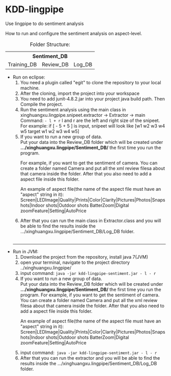 KDD-lingpipe
============

Use lingpipe to do sentiment analysis<br>

How to run and configure the sentiment analysis on aspect-level.<br>


<table>
<caption>Folder Structure:</caption>
<th colspan="3">Sentiment_DB</th>
<tr>
<td>Training_DB</td>
<td>Review_DB</td>
<td>Log_DB</td>
</tr>
</table>

<ul>
<li>Run on eclipse:
<ol>
<li> You need a plugin called "egit" to clone the repository to your local machine.
<li> After the cloning, import the project into your workspace
<li> You need to add junit-4.8.2.jar into your project java build path. Then Compile the project. 
<li>  Run the sentiment analysis using the main class in xinghuangxu.lingpipe.snipeet.extractor -> Extractor -> main
 Command: <code>- l + r</code>   
l and r are the left and right size of the snipeet. 
For example: if [ - 5 + 5 ] is input, snipeet will look like 
[w1 w2 w3 w4 w5 target w1 w2 w3 w4 w5]
<li> If you want to run a new group of data. <br>
Put your data into the Review_DB folder which will be created under <strong>.../xinghuangxu.lingpipe/Sentiment_DB/</strong> the first time you run the program.
<p>For example, if you want to get the sentiment of camera. You can create a folder named 
Camera and put all the xml review filesa about that camera inside the folder. After that you also need to add a aspect file 
inside this folder. </p>
<p>An example of aspect file(the name of the aspect file must have an "aspect" string in it):
<Camera><Screen>Screen|LED</Screen><Images>Image|Quality|Prints|Color|Clarity|Pictures|Photos|Snapshots|Indoor shots|Outdoor shots </Images><Battery>Batter</Battery><Zoom>Zoom|Digital zoom</Zoom><Features>Feature|Setting|Auto</Features><Price>Price</Price></Camera>
</p>
<li>  After that you can run the main class in Extractor.class and you will be able to find the results inside the .../xinghuangxu.lingpipe/Sentiment_DB/Log_DB folder.
</ol>
</li>
<br>
<hr>
<li>
Run in JVM:
<ol>
<li>Download the project from the repository, install java 7(JVM)
<li>open your terminal, navigate to the project directory ../xinghuangxu.lingpipe/
<li> input command: <code>java -jar kdd-lingpipe-sentiment.jar - l - r </code>
<li> If you want to run a new group of data.<br>
Put your data into the Review_DB folder which will be created under <strong>.../xinghuangxu.lingpipe/Sentiment_DB/</strong> the first time you run the program.
For example, if you want to get the sentiment of camera. You can create a folder named 
Camera and put all the xml review filesa about that camera inside the folder. After that you also need to add a aspect file 
inside this folder. 
<p>An example of aspect file(the name of the aspect file must have an "aspect" string in it):
<Camera><Screen>Screen|LED</Screen><Images>Image|Quality|Prints|Color|Clarity|Pictures|Photos|Snapshots|Indoor shots|Outdoor shots </Images><Battery>Batter</Battery><Zoom>Zoom|Digital zoom</Zoom><Features>Feature|Setting|Auto</Features><Price>Price</Price></Camera>
</p>
<li>input command:<code> java -jar kdd-lingpipe-sentiment.jar - l - r</code>
<li>After that you can run the extractor and you will be able to find the results inside the .../xinghuangxu.lingpipe/Sentiment_DB/Log_DB folder.
 </ol>
 </li>
</ul>